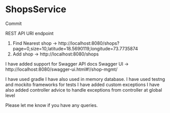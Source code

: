 # ShopsService
Commit

REST API URI endpoint
1) Find Nearest shop -> http://localhost:8080/shops?page=0,size=10,latitude=18.5690119,longitude=73.7735874
2) Add shop -> http://localhost:8080/shops

I have added support for Swagger API docs
Swagger UI -> http://localhost:8080/swagger-ui.html#!/shop-mgmt/ 

I have used gradle
I have also used in memory database.
I have used testng and mockito frameworks for tests
I have added custom exceptions
I have also added controller advice to handle exceptions from controller at global level

Please let me know if you have any queries.
